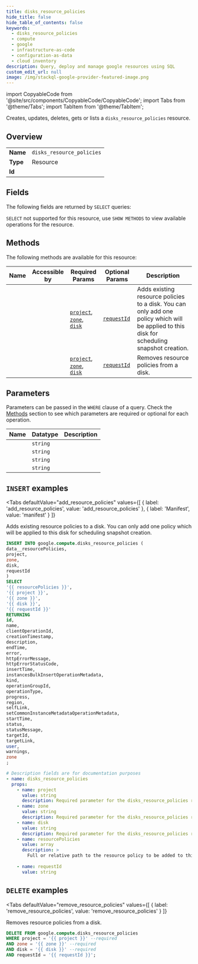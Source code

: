 ```yaml
--- 
title: disks_resource_policies
hide_title: false
hide_table_of_contents: false
keywords:
  - disks_resource_policies
  - compute
  - google
  - infrastructure-as-code
  - configuration-as-data
  - cloud inventory
description: Query, deploy and manage google resources using SQL
custom_edit_url: null
image: /img/stackql-google-provider-featured-image.png
---
```


import CopyableCode from '@site/src/components/CopyableCode/CopyableCode';
import Tabs from '@theme/Tabs';
import TabItem from '@theme/TabItem';

Creates, updates, deletes, gets or lists a <code>disks_resource_policies</code> resource.

## Overview
<table><tbody>
<tr><td><b>Name</b></td><td><code>disks_resource_policies</code></td></tr>
<tr><td><b>Type</b></td><td>Resource</td></tr>
<tr><td><b>Id</b></td><td><CopyableCode code="google.compute.disks_resource_policies" /></td></tr>
</tbody></table>

## Fields

The following fields are returned by `SELECT` queries:

`SELECT` not supported for this resource, use `SHOW METHODS` to view available operations for the resource.


## Methods

The following methods are available for this resource:

<table>
<thead>
    <tr>
    <th>Name</th>
    <th>Accessible by</th>
    <th>Required Params</th>
    <th>Optional Params</th>
    <th>Description</th>
    </tr>
</thead>
<tbody>
<tr>
    <td><a href="#add_resource_policies"><CopyableCode code="add_resource_policies" /></a></td>
    <td><CopyableCode code="insert" /></td>
    <td><a href="#parameter-project"><code>project</code></a>, <a href="#parameter-zone"><code>zone</code></a>, <a href="#parameter-disk"><code>disk</code></a></td>
    <td><a href="#parameter-requestId"><code>requestId</code></a></td>
    <td>Adds existing resource policies to a disk. You can only add one policy which will be applied to this disk for scheduling snapshot creation.</td>
</tr>
<tr>
    <td><a href="#remove_resource_policies"><CopyableCode code="remove_resource_policies" /></a></td>
    <td><CopyableCode code="delete" /></td>
    <td><a href="#parameter-project"><code>project</code></a>, <a href="#parameter-zone"><code>zone</code></a>, <a href="#parameter-disk"><code>disk</code></a></td>
    <td><a href="#parameter-requestId"><code>requestId</code></a></td>
    <td>Removes resource policies from a disk.</td>
</tr>
</tbody>
</table>

## Parameters

Parameters can be passed in the `WHERE` clause of a query. Check the [Methods](#methods) section to see which parameters are required or optional for each operation.

<table>
<thead>
    <tr>
    <th>Name</th>
    <th>Datatype</th>
    <th>Description</th>
    </tr>
</thead>
<tbody>
<tr id="parameter-disk">
    <td><CopyableCode code="disk" /></td>
    <td><code>string</code></td>
    <td></td>
</tr>
<tr id="parameter-project">
    <td><CopyableCode code="project" /></td>
    <td><code>string</code></td>
    <td></td>
</tr>
<tr id="parameter-zone">
    <td><CopyableCode code="zone" /></td>
    <td><code>string</code></td>
    <td></td>
</tr>
<tr id="parameter-requestId">
    <td><CopyableCode code="requestId" /></td>
    <td><code>string</code></td>
    <td></td>
</tr>
</tbody>
</table>

## `INSERT` examples

<Tabs
    defaultValue="add_resource_policies"
    values={[
        { label: 'add_resource_policies', value: 'add_resource_policies' },
        { label: 'Manifest', value: 'manifest' }
    ]}
>
<TabItem value="add_resource_policies">

Adds existing resource policies to a disk. You can only add one policy which will be applied to this disk for scheduling snapshot creation.

```sql
INSERT INTO google.compute.disks_resource_policies (
data__resourcePolicies,
project,
zone,
disk,
requestId
)
SELECT 
'{{ resourcePolicies }}',
'{{ project }}',
'{{ zone }}',
'{{ disk }}',
'{{ requestId }}'
RETURNING
id,
name,
clientOperationId,
creationTimestamp,
description,
endTime,
error,
httpErrorMessage,
httpErrorStatusCode,
insertTime,
instancesBulkInsertOperationMetadata,
kind,
operationGroupId,
operationType,
progress,
region,
selfLink,
setCommonInstanceMetadataOperationMetadata,
startTime,
status,
statusMessage,
targetId,
targetLink,
user,
warnings,
zone
;
```
</TabItem>
<TabItem value="manifest">

```yaml
# Description fields are for documentation purposes
- name: disks_resource_policies
  props:
    - name: project
      value: string
      description: Required parameter for the disks_resource_policies resource.
    - name: zone
      value: string
      description: Required parameter for the disks_resource_policies resource.
    - name: disk
      value: string
      description: Required parameter for the disks_resource_policies resource.
    - name: resourcePolicies
      value: array
      description: >
        Full or relative path to the resource policy to be added to this disk. You can only specify one resource policy.
        
    - name: requestId
      value: string
```
</TabItem>
</Tabs>


## `DELETE` examples

<Tabs
    defaultValue="remove_resource_policies"
    values={[
        { label: 'remove_resource_policies', value: 'remove_resource_policies' }
    ]}
>
<TabItem value="remove_resource_policies">

Removes resource policies from a disk.

```sql
DELETE FROM google.compute.disks_resource_policies
WHERE project = '{{ project }}' --required
AND zone = '{{ zone }}' --required
AND disk = '{{ disk }}' --required
AND requestId = '{{ requestId }}';
```
</TabItem>
</Tabs>
